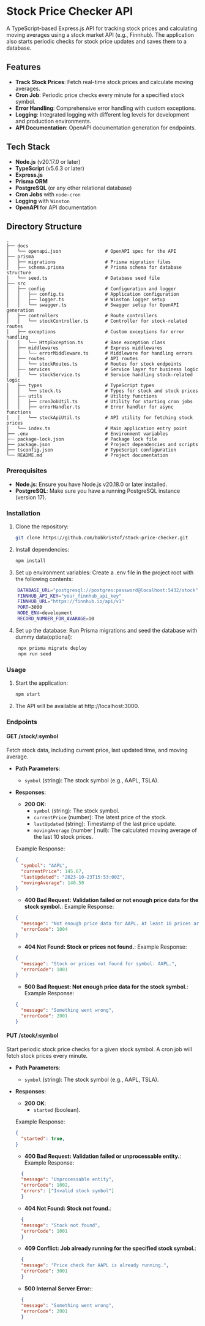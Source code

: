 # Stock Price Checker API

A TypeScript-based Express.js API for tracking stock prices and calculating moving averages using a stock market API (e.g., Finnhub). The application also starts periodic checks for stock price updates and saves them to a database.

## Features

- **Track Stock Prices**: Fetch real-time stock prices and calculate moving averages.
- **Cron Job**: Periodic price checks every minute for a specified stock symbol.
- **Error Handling**: Comprehensive error handling with custom exceptions.
- **Logging**: Integrated logging with different log levels for development and production environments.
- **API Documentation**: OpenAPI documentation generation for endpoints.


## Tech Stack

- **Node.js** (v20.17.0 or later)
- **TypeScript** (v5.6.3 or later)
- **Express.js**
- **Prisma ORM**
- **PostgreSQL** (or any other relational database)
- **Cron Jobs** with `node-cron`
- **Logging** with `Winston`
- **OpenAPI** for API documentation

## Directory Structure

```plaintext
.
├── docs
│   └── openapi.json                # OpenAPI spec for the API
├── prisma
│   ├── migrations                  # Prisma migration files
│   ├── schema.prisma               # Prisma schema for database structure
│   └── seed.ts                     # Database seed file
├── src
│   ├── config                      # Configuration and logger
│   │   ├── config.ts               # Application configuration
│   │   ├── logger.ts               # Winston logger setup
│   │   └── swagger.ts              # Swagger setup for OpenAPI generation
│   ├── controllers                 # Route controllers
│   │   └── stockController.ts      # Controller for stock-related routes
│   ├── exceptions                  # Custom exceptions for error handling
│   │   └── HttpException.ts        # Base exception class
│   ├── middlewares                 # Express middlewares
│   │   └── errorMiddleware.ts      # Middleware for handling errors
│   ├── routes                      # API routes
│   │   └── stockRoutes.ts          # Routes for stock endpoints
│   ├── services                    # Service layer for business logic
│   │   └── stockService.ts         # Service handling stock-related logic
│   ├── types                       # TypeScript types
│   │   └── stock.ts                # Types for stock and stock prices
│   ├── utils                       # Utility functions
│   │   ├── cronJobUtil.ts          # Utility for starting cron jobs
│   │   ├── errorHandler.ts         # Error handler for async functions
│   │   └── stockApiUtil.ts         # API utility for fetching stock prices
│   └── index.ts                    # Main application entry point
├── .env                            # Environment variables
├── package-lock.json               # Package lock file
├── package.json                    # Project dependencies and scripts
├── tsconfig.json                   # TypeScript configuration
└── README.md                       # Project documentation
```

### Prerequisites

- **Node.js**: Ensure you have Node.js v20.18.0 or later installed.
- **PostgreSQL**: Make sure you have a running PostgreSQL instance (version 17). 

### Installation

1. Clone the repository:

   ```bash
   git clone https://github.com/babkristof/stock-price-checker.git
   ```
2. Install dependencies:
   ```bash
   npm install
   ```
3. Set up environment variables:  Create a .env file in the project root with the following contents:
```bash  
    DATABASE_URL="postgresql://postgres:password@localhost:5432/stock"
    FINNHUB_API_KEY="your_finnhub_api_key"
    FINNHUB_URL="https://finnhub.io/api/v1"
    PORT=3000
    NODE_ENV=development
    RECORD_NUMBER_FOR_AVARAGE=10
```

4. Set up the database:
Run Prisma migrations and seed the database with dummy data(optional):
   ```bash
    npx prisma migrate deploy
    npm run seed
   ```
### Usage
1. Start the application:
   ```bash
   npm start
   ```
2. The API will be available at http://localhost:3000.

### Endpoints

#### **GET /stock/:symbol**

Fetch stock data, including current price, last updated time, and moving average.

- **Path Parameters**:
  - `symbol` (string): The stock symbol (e.g., AAPL, TSLA).

- **Responses**:
  - **200 OK**:
    - `symbol` (string): The stock symbol.
    - `currentPrice` (number): The latest price of the stock.
    - `lastUpdated` (string): Timestamp of the last price update.
    - `movingAverage` (number | null): The calculated moving average of the last 10 stock prices.

  Example Response:
  ```json
  {
    "symbol": "AAPL",
    "currentPrice": 145.67,
    "lastUpdated": "2023-10-23T15:53:00Z",
    "movingAverage": 140.50
  }
   ```
  - **400 Bad Request: Validation failed or not enough price data for the stock symbol.**:
  Example Response:
  ```json
  {
    "message": "Not enough price data for AAPL. At least 10 prices are required.",
    "errorCode": 1004
  }
   ```
  - **404 Not Found: Stock or prices not found.**:
  Example Response:
  ```json
  {
    "message": "Stock or prices not found for symbol: AAPL.",
    "errorCode": 1001
  }
   ```

  - **500 Bad Request: Not enough price data for the stock symbol.**:
  Example Response:
  ```json
  {
    "message": "Something went wrong",
    "errorCode": 2001
  }
   ```

#### **PUT /stock/:symbol**

Start periodic stock price checks for a given stock symbol. A cron job will fetch stock prices every minute.

- **Path Parameters**:
  - `symbol` (string): The stock symbol (e.g., AAPL, TSLA).

- **Responses**:
  - **200 OK**:
    - `started` (boolean).

  Example Response:
  ```json
  {
    "started": true,
  }
   ```
  - **400 Bad Request: Validation failed or unprocessable entity.**:
  Example Response:
  ```json
    {
    "message": "Unprocessable entity",
    "errorCode": 1002,
    "errors": ["Invalid stock symbol"]
    }
   ```
  - **404 Not Found: Stock not found.**:
  ```json
    {
    "message": "Stock not found",
    "errorCode": 1001
    }
   ```
  - **409 Conflict: Job already running for the specified stock symbol.**:
  ```json
    {
    "message": "Price check for AAPL is already running.",
    "errorCode": 3001
    }
   ```
  - **500 Internal Server Error:**:
  ```json
    {
    "message": "Something went wrong",
    "errorCode": 2001
    }
   ```